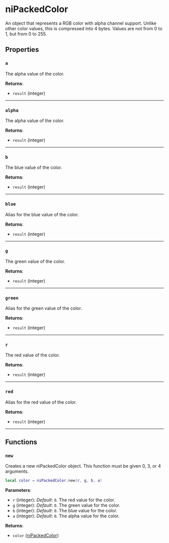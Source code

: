 # niPackedColor
<div class="search_terms" style="display: none">nipackedcolor, packedcolor</div>

<!---
	This file is autogenerated. Do not edit this file manually. Your changes will be ignored.
	More information: https://github.com/MWSE/MWSE/tree/master/docs
-->

An object that represents a RGB color with alpha channel support. Unlike other color values, this is compressed into 4 bytes. Values are not from 0 to 1, but from 0 to 255.

## Properties

### `a`
<div class="search_terms" style="display: none">a</div>

The alpha value of the color.

**Returns**:

* `result` (integer)

***

### `alpha`
<div class="search_terms" style="display: none">alpha</div>

The alpha value of the color.

**Returns**:

* `result` (integer)

***

### `b`
<div class="search_terms" style="display: none">b</div>

The blue value of the color.

**Returns**:

* `result` (integer)

***

### `blue`
<div class="search_terms" style="display: none">blue</div>

Alias for the blue value of the color.

**Returns**:

* `result` (integer)

***

### `g`
<div class="search_terms" style="display: none">g</div>

The green value of the color.

**Returns**:

* `result` (integer)

***

### `green`
<div class="search_terms" style="display: none">green</div>

Alias for the green value of the color.

**Returns**:

* `result` (integer)

***

### `r`
<div class="search_terms" style="display: none">r</div>

The red value of the color.

**Returns**:

* `result` (integer)

***

### `red`
<div class="search_terms" style="display: none">red</div>

Alias for the red value of the color.

**Returns**:

* `result` (integer)

***

## Functions

### `new`
<div class="search_terms" style="display: none">new</div>

Creates a new niPackedColor object. This function must be given 0, 3, or 4 arguments.

```lua
local color = niPackedColor.new(r, g, b, a)
```

**Parameters**:

* `r` (integer): *Default*: `0`. The red value for the color.
* `g` (integer): *Default*: `0`. The green value for the color.
* `b` (integer): *Default*: `0`. The blue value for the color.
* `a` (integer): *Default*: `0`. The alpha value for the color.

**Returns**:

* `color` ([niPackedColor](../types/niPackedColor.md))


